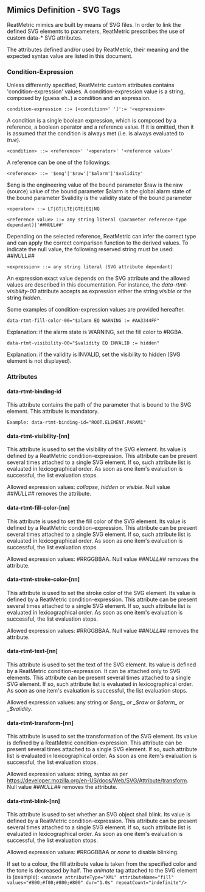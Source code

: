 ## Mimics Definition - SVG Tags

ReatMetric mimics are built by means of SVG files. In order to link the defined SVG elements
to parameters, ReatMetric prescribes the use of custom data-* SVG attributes.

The attributes defined and/or used by ReatMetric, their meaning and the expected syntax value are 
listed in this document.

### Condition-Expression

Unless differently specified, ReatMetric custom attributes contains 'condition-expression' values. A
condition-expression value is a string, composed by (guess eh..) a condition and an expression.

`condition-expression ::= [<condition>' ']':= '<expression>`

A condition is a single boolean expression, which is composed by a reference, a boolean operator and a 
reference value. If it is omitted, then it is assumed that the condition is always met (i.e. is always
evaluated to _true_).

`<condition> ::= <reference>' '<operator>' '<reference value>'`

A reference can be one of the followings:

`<reference> ::= '$eng'|'$raw'|'$alarm'|'$validity'`

$eng is the engineering value of the bound parameter
$raw is the raw (source) value of the bound parameter
$alarm is the global alarm state of the bound parameter
$validity is the validity state of the bound parameter

`<operator> ::= LT|GT|LTE|GTE|EQ|NQ`

`<reference value> ::= any string literal (parameter reference-type dependant)|'##NULL##'`

Depending on the selected reference, ReatMetric can infer the correct type and can apply the correct 
comparison function to the derived values. To indicate the null value, the following reserved string
must be used: _##NULL##_

`<expression> ::= any string literal (SVG attribute dependant)`

An expression exact value depends on the SVG attribute and the allowed values are described in this
documentation. For instance, the _data-rtmt-visibility-00_ attribute accepts as expression either the 
string _visible_ or the string _hidden_. 

Some examples of condition-expression values are provided hereafter.

`data-rtmt-fill-color-00="$alarm EQ WARNING := #AA3344FF"` 

Explanation: if the alarm state is WARNING, set the fill color to #RGBA.

`data-rtmt-visibility-00="$validity EQ INVALID := hidden"`

Explanation: if the validity is INVALID, set the visibility to hidden (SVG element is not displayed).
 
### Attributes

#### data-rtmt-binding-id

This attribute contains the path of the parameter that is bound to the SVG element. 
This attribute is mandatory. 

`Example: data-rtmt-binding-id="ROOT.ELEMENT.PARAM1"` 

#### data-rtmt-visibility-[nn]

This attribute is used to set the visibility of the SVG element. Its value is defined by a ReatMetric 
condition-expression.
This attribute can be present several times attached to a single SVG element. If so, such attribute list
is evaluated in lexicographical order. As soon as one item's evaluation is successful, the list evaluation 
stops. 

Allowed expression values: _collapse_, _hidden_ or _visible_. Null value _##NULL##_ removes the attribute.

#### data-rtmt-fill-color-[nn]

This attribute is used to set the fill color of the SVG element. Its value is defined by a ReatMetric 
condition-expression.
This attribute can be present several times attached to a single SVG element. If so, such attribute list
is evaluated in lexicographical order. As soon as one item's evaluation is successful, the list evaluation 
stops. 

Allowed expression values: #RRGGBBAA. Null value _##NULL##_ removes the attribute.

#### data-rtmt-stroke-color-[nn]

This attribute is used to set the stroke color of the SVG element. Its value is defined by a ReatMetric 
condition-expression.
This attribute can be present several times attached to a single SVG element. If so, such attribute list
is evaluated in lexicographical order. As soon as one item's evaluation is successful, the list evaluation 
stops. 

Allowed expression values: #RRGGBBAA. Null value _##NULL##_ removes the attribute.

#### data-rtmt-text-[nn]

This attribute is used to set the text of the SVG element. Its value is defined by a ReatMetric 
condition-expression. It can be attached only to SVG _<text>_ elements.
This attribute can be present several times attached to a single SVG element. If so, such attribute list
is evaluated in lexicographical order. As soon as one item's evaluation is successful, the list evaluation 
stops. 

Allowed expression values: any string or _$eng_ or _$raw_ or _$alarm_ or _$validity_.

#### data-rtmt-transform-[nn]

This attribute is used to set the transformation of the SVG element. Its value is defined by a ReatMetric 
condition-expression.
This attribute can be present several times attached to a single SVG element. If so, such attribute list
is evaluated in lexicographical order. As soon as one item's evaluation is successful, the list evaluation 
stops. 

Allowed expression values: string, syntax as per https://developer.mozilla.org/en-US/docs/Web/SVG/Attribute/transform.  Null value _##NULL##_ removes the attribute.

#### data-rtmt-blink-[nn]

This attribute is used to set whether an SVG object shall blink. Its value is defined by a ReatMetric 
condition-expression.
This attribute can be present several times attached to a single SVG element. If so, such attribute list
is evaluated in lexicographical order. As soon as one item's evaluation is successful, the list evaluation 
stops.

Allowed expression values: #RRGGBBAA or _none_ to disable blinking.

If set to a colour, the fill attribute value is taken from the specified color and the tone is decreased by half. The 
_animate_ tag attached to the SVG element is (example): 
`<animate attributeType="XML" attributeName="fill" values="#800;#f00;#800;#800" dur="1.0s" repeatCount="indefinite"/>`
